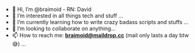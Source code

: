 - 👋 Hi, I’m @braimoid - RN: David
- 👀 I’m interested in all things tech and stuff ...
- 🌱 I’m currently learning how to write crazy badass scripts and stuffs ...
- 💞️ I’m looking to collaborate on anything...
- 📫 How to reach me: **braimoid@maildrop.cc** (mail only lasts a day btw 😅) ...

<!---
david5690/david5690 is a ✨ special ✨ repository because its `README.md` (this file) appears on your GitHub profile.
You can click the Preview link to take a look at your changes.
--->
